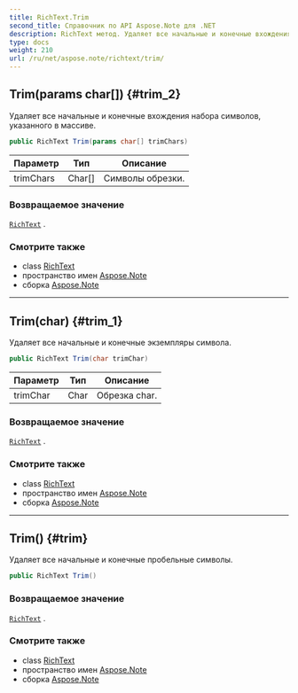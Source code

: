 ```yaml
---
title: RichText.Trim
second_title: Справочник по API Aspose.Note для .NET
description: RichText метод. Удаляет все начальные и конечные вхождения набора символов указанного в массиве.
type: docs
weight: 210
url: /ru/net/aspose.note/richtext/trim/
---
```

## Trim(params char[]) {#trim_2}

Удаляет все начальные и конечные вхождения набора символов, указанного в массиве.

```csharp
public RichText Trim(params char[] trimChars)
```

| Параметр | Тип | Описание |
| --- | --- | --- |
| trimChars | Char[] | Символы обрезки. |

### Возвращаемое значение

[`RichText`](../) .

### Смотрите также

* class [RichText](../)
* пространство имен [Aspose.Note](../../richtext/)
* сборка [Aspose.Note](../../../)

---

## Trim(char) {#trim_1}

Удаляет все начальные и конечные экземпляры символа.

```csharp
public RichText Trim(char trimChar)
```

| Параметр | Тип | Описание |
| --- | --- | --- |
| trimChar | Char | Обрезка char. |

### Возвращаемое значение

[`RichText`](../) .

### Смотрите также

* class [RichText](../)
* пространство имен [Aspose.Note](../../richtext/)
* сборка [Aspose.Note](../../../)

---

## Trim() {#trim}

Удаляет все начальные и конечные пробельные символы.

```csharp
public RichText Trim()
```

### Возвращаемое значение

[`RichText`](../) .

### Смотрите также

* class [RichText](../)
* пространство имен [Aspose.Note](../../richtext/)
* сборка [Aspose.Note](../../../)


